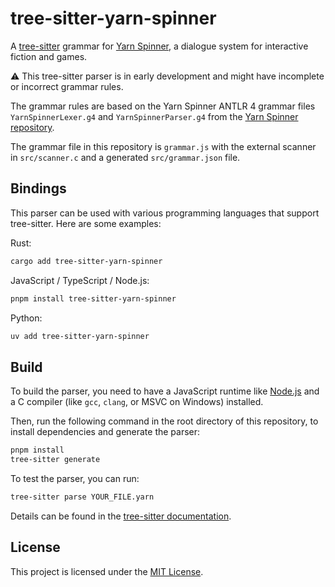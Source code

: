 # tree-sitter-yarn-spinner

A [tree-sitter](https://tree-sitter.github.io/tree-sitter/) grammar for [Yarn Spinner](https://www.yarnspinner.dev), a dialogue system for interactive fiction and games.

⚠️ This tree-sitter parser is in early development and might have incomplete or incorrect grammar rules.

The grammar rules are based on the Yarn Spinner ANTLR 4 grammar files `YarnSpinnerLexer.g4` and `YarnSpinnerParser.g4` from the [Yarn Spinner repository](https://github.com/YarnSpinnerTool/YarnSpinner/tree/main/YarnSpinner.Compiler/Grammars).

The grammar file in this repository is `grammar.js` with the external scanner in `src/scanner.c` and a generated `src/grammar.json` file.

## Bindings
This parser can be used with various programming languages that support tree-sitter. Here are some examples:

Rust:
```bash
cargo add tree-sitter-yarn-spinner
```

JavaScript / TypeScript / Node.js:
```bash
pnpm install tree-sitter-yarn-spinner
```

Python:
```bash
uv add tree-sitter-yarn-spinner
```

## Build
To build the parser, you need to have a JavaScript runtime like [Node.js](https://nodejs.org/) and a C compiler (like `gcc`, `clang`, or MSVC on Windows) installed.

Then, run the following command in the root directory of this repository, to install dependencies and generate the parser:
```bash
pnpm install
tree-sitter generate
```

To test the parser, you can run:
```bash
tree-sitter parse YOUR_FILE.yarn
```

Details can be found in the [tree-sitter documentation](https://tree-sitter.github.io/tree-sitter/creating-parsers/1-getting-started.html).

## License

This project is licensed under the [MIT License](LICENSE).
